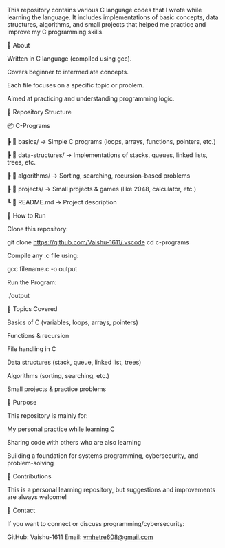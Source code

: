 This repository contains various C language codes that I wrote while learning the language.
It includes implementations of basic concepts, data structures, algorithms, and small projects that helped me practice and improve my C programming skills.

📌 About

Written in C language (compiled using gcc).

Covers beginner to intermediate concepts.

Each file focuses on a specific topic or problem.

Aimed at practicing and understanding programming logic.

📂 Repository Structure

📦 C-Programs
 
 ┣ 📜 basics/         → Simple C programs (loops, arrays, functions, pointers, etc.)
 
 ┣ 📜 data-structures/ → Implementations of stacks, queues, linked lists, trees, etc.
 
 ┣ 📜 algorithms/     → Sorting, searching, recursion-based problems
 
 ┣ 📜 projects/       → Small projects & games (like 2048, calculator, etc.)
 
 ┗ 📜 README.md       → Project description

🚀 How to Run

Clone this repository:

git clone https://github.com/Vaishu-1611/.vscode
cd c-programs

Compile any .c file using:

gcc filename.c -o output

Run the Program:

./output

📝 Topics Covered

Basics of C (variables, loops, arrays, pointers)

Functions & recursion

File handling in C

Data structures (stack, queue, linked list, trees)

Algorithms (sorting, searching, etc.)

Small projects & practice problems

🎯 Purpose

This repository is mainly for:

My personal practice while learning C

Sharing code with others who are also learning

Building a foundation for systems programming, cybersecurity, and problem-solving

🤝 Contributions

This is a personal learning repository, but suggestions and improvements are always welcome!

📧 Contact

If you want to connect or discuss programming/cybersecurity:

GitHub: Vaishu-1611
Email: vmhetre608@gmail.com

